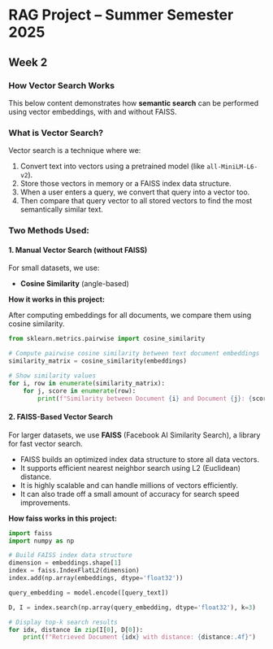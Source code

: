 # RAG Project – Summer Semester 2025

## Week 2

### How Vector Search Works

This below content demonstrates how **semantic search** can be performed using vector embeddings, with and without FAISS.

### What is Vector Search?

Vector search is a technique where we:
1. Convert text into vectors using a pretrained model (like `all-MiniLM-L6-v2`).
2. Store those vectors in memory or a FAISS index data structure.
3. When a user enters a query, we convert that query into a vector too.
4. Then compare that query vector to all stored vectors to find the most semantically similar text.

### Two Methods Used: 

#### 1. Manual Vector Search (without FAISS)
For small datasets, we use:
- **Cosine Similarity** (angle-based)

**How it works in this project:**

After computing embeddings for all documents, we compare them using cosine similarity.

```python
from sklearn.metrics.pairwise import cosine_similarity

# Compute pairwise cosine similarity between text document embeddings
similarity_matrix = cosine_similarity(embeddings)

# Show similarity values
for i, row in enumerate(similarity_matrix):
    for j, score in enumerate(row):
        print(f"Similarity between Document {i} and Document {j}: {score:.2f}") 

```

#### 2. FAISS-Based Vector Search

For larger datasets, we use **FAISS** (Facebook AI Similarity Search), a library for fast vector search.

- FAISS builds an optimized index data structure to store all data vectors.
- It supports efficient nearest neighbor search using L2 (Euclidean) distance.
- It is highly scalable and can handle millions of vectors efficiently.
- It can also trade off a small amount of accuracy for search speed improvements.

**How faiss works in this project:**

```python
import faiss
import numpy as np

# Build FAISS index data structure
dimension = embeddings.shape[1] 
index = faiss.IndexFlatL2(dimension)  
index.add(np.array(embeddings, dtype='float32'))  

query_embedding = model.encode([query_text])

D, I = index.search(np.array(query_embedding, dtype='float32'), k=3)

# Display top-k search results
for idx, distance in zip(I[0], D[0]):
    print(f"Retrieved Document {idx} with distance: {distance:.4f}")

```

